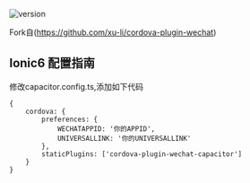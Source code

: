 ![version](https://img.shields.io/npm/v/cordova-plugin-wechat-capacitor/latest.svg)

Fork自(https://github.com/xu-li/cordova-plugin-wechat)

## Ionic6 配置指南
修改capacitor.config.ts,添加如下代码
```
{
    cordova: {
        preferences: {
            WECHATAPPID: '你的APPID',
            UNIVERSALLINK: '你的UNIVERSALLINK'
        },
        staticPlugins: ['cordova-plugin-wechat-capacitor']
    }
}
```